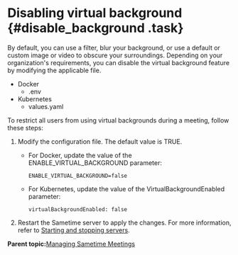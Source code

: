 # Disabling virtual background {#disable_background .task}

By default, you can use a filter, blur your background, or use a default or custom image or video to obscure your surroundings. Depending on your organization's requirements, you can disable the virtual background feature by modifying the applicable file.

-   Docker
    -   .env
-   Kubernetes
    -   values.yaml

To restrict all users from using virtual backgrounds during a meeting, follow these steps:

1.  Modify the configuration file. The default value is TRUE.

    -   For Docker, update the value of the ENABLE\_VIRTUAL\_BACKGROUND parameter:

        ``` {#codeblock_avq_5yq_p5b}
        ENABLE_VIRTUAL_BACKGROUND=false
        ```

    -   For Kubernetes, update the value of the VirtualBackgroundEnabled parameter:

        ``` {#codeblock_hs2_wyq_p5b}
        virtualBackgroundEnabled: false
        ```

2.  Restart the Sametime server to apply the changes. For more information, refer to [Starting and stopping servers](https://help.hcltechsw.com/sametime/12/admin/starting_and_stopping_servers.html).


**Parent topic:**[Managing Sametime Meetings](sametime_meeting_administering.md)

